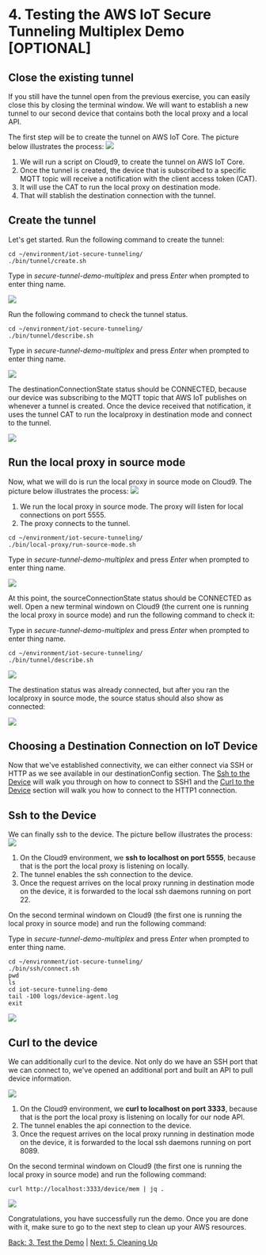 # 4. Testing the AWS IoT Secure Tunneling Multiplex Demo [OPTIONAL]

## Close the existing tunnel

If you still have the tunnel open from the previous exercise, you can easily close this by closing the terminal window.  We will want to establish a new tunnel to our second device that contains both the local proxy and a local API.

The first step will be to create the tunnel on AWS IoT Core. The picture below illustrates the process:
![](https://github.com/aws-samples/iot-secure-tunneling-demo/blob/docs/imgs/test-multiplex/test_multiplex0.png)

1. We will run a script on Cloud9, to create the tunnel on AWS IoT Core.
2. Once the tunnel is created, the device that is subscribed to a specific MQTT topic will receive a notification with the client access token (CAT).
3. It will use the CAT to run the local proxy on destination mode.
4. That will stablish the destination connection with the tunnel.

## Create the tunnel

Let's get started. Run the following command to create the tunnel:
```
cd ~/environment/iot-secure-tunneling/
./bin/tunnel/create.sh 
```

Type in *secure-tunnel-demo-multiplex* and press *Enter* when prompted to enter thing name.

![](https://github.com/aws-samples/iot-secure-tunneling-demo/blob/docs/imgs/test-multiplex/test_multiplex1.gif)

Run the following command to check the tunnel status.
```
cd ~/environment/iot-secure-tunneling/
./bin/tunnel/describe.sh 
```
Type in *secure-tunnel-demo-multiplex* and press *Enter* when prompted to enter thing name.

![](https://github.com/aws-samples/iot-secure-tunneling-demo/blob/docs/imgs/test-multiplex/test_multiplex2.gif)

The destinationConnectionState status should be CONNECTED, because our device was subscribing to the MQTT topic that AWS IoT publishes on whenever a tunnel is created. Once the device received that notification, it uses the tunnel CAT to run the localproxy in destination mode and connect to the tunnel.

![](https://github.com/aws-samples/iot-secure-tunneling-demo/blob/docs/imgs/test-multiplex/test_multiplex3.png)

## Run the local proxy in source mode

Now, what we will do is run the local proxy in source mode on Cloud9. The picture below illustrates the process:
![](https://github.com/aws-samples/iot-secure-tunneling-demo/blob/docs/imgs/test_multiplex/test_multiplex1.png)

1. We run the local proxy in source mode. The proxy will listen for local connections on port 5555.
2. The proxy connects to the tunnel.

```
cd ~/environment/iot-secure-tunneling/
./bin/local-proxy/run-source-mode.sh
```

Type in *secure-tunnel-demo-multiplex* and press *Enter* when prompted to enter thing name.

![](https://github.com/aws-samples/iot-secure-tunneling-demo/blob/docs/imgs/test-multiplex/test_multiplex3.gif)

At this point, the sourceConnectionState status should be CONNECTED as well. Open a new terminal windown on Cloud9 (the current one is running the local proxy in source mode) and run the following command to check it:

Type in *secure-tunnel-demo-multiplex* and press *Enter* when prompted to enter thing name.

```
cd ~/environment/iot-secure-tunneling/
./bin/tunnel/describe.sh 
```

![](https://github.com/aws-samples/iot-secure-tunneling-demo/blob/docs/imgs/test-multiplex/test_multiplex4.gif)

The destination status was already connected, but after you ran the localproxy in source mode, the source status should also show as connected:

![](https://github.com/aws-samples/iot-secure-tunneling-demo/blob/docs/imgs/test-multiplex/test_multiplex4.png)


## Choosing a Destination Connection on IoT Device
Now that we've established connectivity, we can either connect via SSH or HTTP as we see available in our destinationConfig section.  The [Ssh to the Device](#ssh-to-the-device) will walk you through on how to connect to SSH1 and the [Curl to the Device](#curl-to-the-device) section will walk you how to connect to the HTTP1 connection.  

## Ssh to the Device
We can finally ssh to the device. The picture bellow illustrates the process:
![](https://github.com/aws-samples/iot-secure-tunneling-demo/blob/docs/imgs/test-multiplex/test_multiplex1.png)

1. On the Cloud9 environment, we **ssh to localhost on port 5555**, because that is the port the local proxy is listening on locally.
2. The tunnel enables the ssh connection to the device.
3. Once the request arrives on the local proxy running in destination mode on the device, it is forwarded to the local ssh daemons running on port 22.

On the second terminal windown on Cloud9 (the first one is running the local proxy in source mode) and run the following command:

Type in *secure-tunnel-demo-multiplex* and press *Enter* when prompted to enter thing name.

```
cd ~/environment/iot-secure-tunneling/
./bin/ssh/connect.sh
pwd
ls
cd iot-secure-tunneling-demo
tail -100 logs/device-agent.log
exit
```
![](https://github.com/aws-samples/iot-secure-tunneling-demo/blob/docs/imgs/test-multiplex/test_multiplex5.gif)


## Curl to the device
We can additionally curl to the device.  Not only do we have an SSH port that we can connect to, we've opened an additional port and built an API to pull device information.  

![](https://github.com/aws-samples/iot-secure-tunneling-demo/blob/docs/imgs/test-multiplex/test_multiplex2.png)

1. On the Cloud9 environment, we **curl to localhost on port 3333**, because that is the port the local proxy is listening on locally for our node API.
2. The tunnel enables the api connection to the device.
3. Once the request arrives on the local proxy running in destination mode on the device, it is forwarded to the local ssh daemons running on port 8089.

On the second terminal windown on Cloud9 (the first one is running the local proxy in source mode) and run the following command:

```
curl http://localhost:3333/device/mem | jq .
```
![](https://github.com/aws-samples/iot-secure-tunneling-demo/blob/docs/imgs/test-multiplex/test_multiplex6.gif)


Congratulations, you have successfully run the demo. Once you are done with it, make sure to go to the next step to clean up your AWS resources.

[Back: 3. Test the Demo](./test.md)  |  [Next: 5. Cleaning Up](./cleanup.md)
